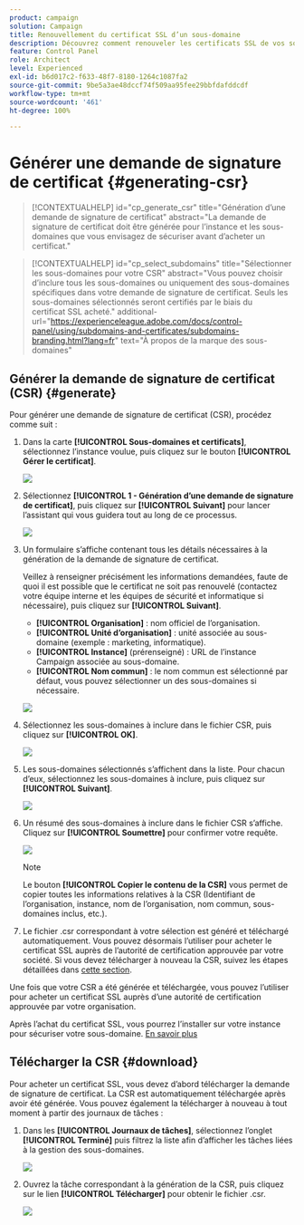 ```yaml
---
product: campaign
solution: Campaign
title: Renouvellement du certificat SSL d’un sous-domaine
description: Découvrez comment renouveler les certificats SSL de vos sous-domaines
feature: Control Panel
role: Architect
level: Experienced
exl-id: b6d017c2-f633-48f7-8180-1264c1087fa2
source-git-commit: 9be5a3ae48dccf74f509aa95fee29bbfdafddcdf
workflow-type: tm+mt
source-wordcount: '461'
ht-degree: 100%

---
```


# Générer une demande de signature de certificat {#generating-csr}

>[!CONTEXTUALHELP]
>id="cp_generate_csr"
>title="Génération dʼune demande de signature de certificat"
>abstract="La demande de signature de certificat doit être générée pour l’instance et les sous-domaines que vous envisagez de sécuriser avant d’acheter un certificat."

>[!CONTEXTUALHELP]
>id="cp_select_subdomains"
>title="Sélectionner les sous-domaines pour votre CSR"
>abstract="Vous pouvez choisir d’inclure tous les sous-domaines ou uniquement des sous-domaines spécifiques dans votre demande de signature de certificat. Seuls les sous-domaines sélectionnés seront certifiés par le biais du certificat SSL acheté."
>additional-url="https://experienceleague.adobe.com/docs/control-panel/using/subdomains-and-certificates/subdomains-branding.html?lang=fr" text="À propos de la marque des sous-domaines"

## Générer la demande de signature de certificat (CSR) {#generate}

Pour générer une demande de signature de certificat (CSR), procédez comme suit :

1. Dans la carte **[!UICONTROL Sous-domaines et certificats]**, sélectionnez l’instance voulue, puis cliquez sur le bouton **[!UICONTROL Gérer le certificat]**.

   ![](assets/renewal1.png)

1. Sélectionnez **[!UICONTROL 1 - Génération d’une demande de signature de certificat]**, puis cliquez sur **[!UICONTROL Suivant]** pour lancer l’assistant qui vous guidera tout au long de ce processus.

   ![](assets/renewal2.png)

1. Un formulaire s’affiche contenant tous les détails nécessaires à la génération de la demande de signature de certificat.

   Veillez à renseigner précisément les informations demandées, faute de quoi il est possible que le certificat ne soit pas renouvelé (contactez votre équipe interne et les équipes de sécurité et informatique si nécessaire), puis cliquez sur **[!UICONTROL Suivant]**.

   * **[!UICONTROL Organisation]** : nom officiel de l’organisation.
   * **[!UICONTROL Unité d’organisation]** : unité associée au sous-domaine (exemple : marketing, informatique).
   * **[!UICONTROL Instance]** (prérenseigné) : URL de l’instance Campaign associée au sous-domaine.
   * **[!UICONTROL Nom commun]** : le nom commun est sélectionné par défaut, vous pouvez sélectionner un des sous-domaines si nécessaire.

   ![](assets/renewal3.png)

1. Sélectionnez les sous-domaines à inclure dans le fichier CSR, puis cliquez sur **[!UICONTROL OK]**.

   ![](assets/renewal4.png)

1. Les sous-domaines sélectionnés s’affichent dans la liste. Pour chacun d’eux, sélectionnez les sous-domaines à inclure, puis cliquez sur **[!UICONTROL Suivant]**.

   ![](assets/renewal5.png)

1. Un résumé des sous-domaines à inclure dans le fichier CSR s’affiche. Cliquez sur **[!UICONTROL Soumettre]** pour confirmer votre requête.

   ![](assets/renewal6.png)

   >[!NOTE]
   >
   >Le bouton **[!UICONTROL Copier le contenu de la CSR]** vous permet de copier toutes les informations relatives à la CSR (Identifiant de l’organisation, instance, nom de l’organisation, nom commun, sous-domaines inclus, etc.).

1. Le fichier .csr correspondant à votre sélection est généré et téléchargé automatiquement. Vous pouvez désormais l’utiliser pour acheter le certificat SSL auprès de l’autorité de certification approuvée par votre société. Si vous devez télécharger à nouveau la CSR, suivez les étapes détaillées dans [cette section](#download).

Une fois que votre CSR a été générée et téléchargée, vous pouvez l’utiliser pour acheter un certificat SSL auprès d’une autorité de certification approuvée par votre organisation.

Après l’achat du certificat SSL, vous pourrez l’installer sur votre instance pour sécuriser votre sous-domaine. [En savoir plus](install-ssl-certificate.md)

## Télécharger la CSR {#download}

Pour acheter un certificat SSL, vous devez d’abord télécharger la demande de signature de certificat. La CSR est automatiquement téléchargée après avoir été générée. Vous pouvez également la télécharger à nouveau à tout moment à partir des journaux de tâches :

1. Dans les **[!UICONTROL Journaux de tâches]**, sélectionnez l’onglet **[!UICONTROL Terminé]** puis filtrez la liste afin d’afficher les tâches liées à la gestion des sous-domaines.

   ![](assets/renewal-download.png)

1. Ouvrez la tâche correspondant à la génération de la CSR, puis cliquez sur le lien **[!UICONTROL Télécharger]** pour obtenir le fichier .csr.

   ![](assets/renewal-download-button.png)
